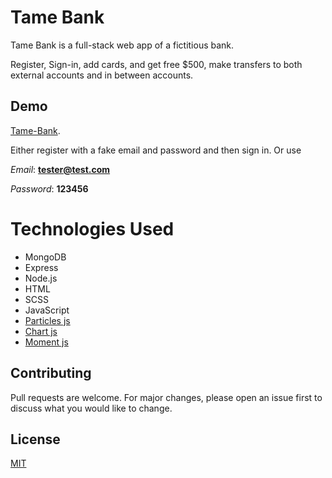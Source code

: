 # Tame Bank

Tame Bank is a full-stack web app of a fictitious bank. 

Register, Sign-in, add cards, and get free $500, make transfers to both external accounts and in between accounts. 


## Demo

[Tame-Bank](https://shreeyansh-b.github.io/Tame-Bank-/).

Either register with a fake email and password and then sign in. Or use 

_Email_: **tester@test.com**

_Password_: **123456**


# Technologies Used
* MongoDB
* Express
* Node.js 
* HTML
* SCSS
* JavaScript 
* [Particles js](https://vincentgarreau.com/particles.js/) 
* [Chart js](https://www.chartjs.org/)
* [Moment js](https://momentjs.com/)



## Contributing
Pull requests are welcome. For major changes, please open an issue first to discuss what you would like to change.

## License
[MIT](https://choosealicense.com/licenses/mit/)
